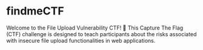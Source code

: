 # findmeCTF
Welcome to the File Upload Vulnerability CTF! 🎯 This Capture The Flag (CTF) challenge is designed to teach participants about the risks associated with insecure file upload functionalities in web applications.
